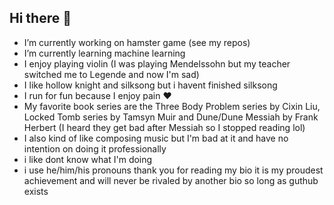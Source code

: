 ## Hi there 👋



-  I’m currently working on hamster game (see my repos)
-  I’m currently learning machine learning
-  I enjoy playing violin (I was playing Mendelssohn but my teacher switched me to Legende and now I'm sad)
-  I like hollow knight and silksong but i havent finished silksong
-  I run for fun because I enjoy pain ❤️ 
-  My favorite book series are the Three Body Problem series by Cixin Liu, Locked Tomb series by Tamsyn Muir and Dune/Dune Messiah by Frank Herbert (I heard they get bad after Messiah so I stopped reading lol)
-  I also kind of like composing music but I'm bad at it and have no intention on doing it professionally
-  i like dont know what I'm doing
-  i use he/him/his pronouns
thank you for reading my bio it is my proudest achievement and will never be rivaled by another bio so long as guthub exists 
